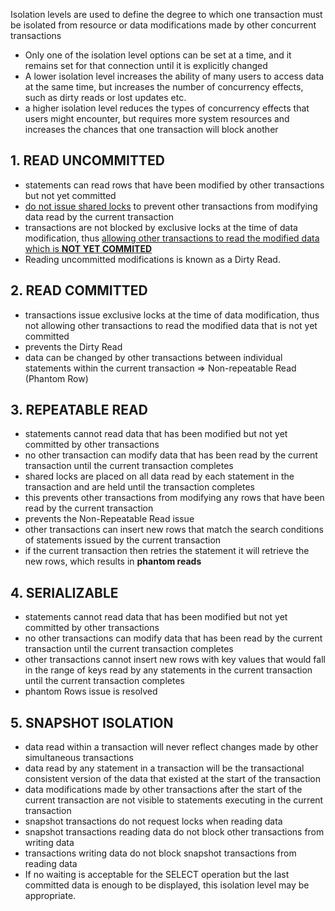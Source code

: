 Isolation levels are used to define the degree to which one transaction must be isolated from resource or data modifications made by other concurrent transactions

- Only one of the isolation level options can be set at a time, and it remains set for that connection until it is explicitly changed
- A lower isolation level increases the ability of many users to access data at the same time, but increases the number of concurrency effects, such as dirty reads or lost updates etc.
- a higher isolation level reduces the types of concurrency effects that users might encounter, but requires more system resources and increases the chances that one transaction will block another

## 1. READ UNCOMMITTED
- statements can read rows that have been modified by other transactions but not yet committed
- <ins>do not issue shared locks</ins> to prevent other transactions from modifying data read by the current transaction
- transactions are not blocked by exclusive locks at the time of data modification, thus <ins>allowing other transactions to read the modified data which is **NOT YET COMMITED**</ins>
- Reading uncommitted modifications is known as a Dirty Read.

## 2. READ COMMITTED
- transactions issue exclusive locks at the time of data modification, thus not allowing other transactions to read the modified data that is not yet committed
- prevents the Dirty Read
- data can be changed by other transactions between individual statements within the current transaction
    => Non-repeatable Read (Phantom Row)

## 3. REPEATABLE READ
- statements cannot read data that has been modified but not yet committed by other transactions
- no other transaction can modify data that has been read by the current transaction until the current transaction completes
- shared locks are placed on all data read by each statement in the transaction and are held until the transaction completes
- this prevents other transactions from modifying any rows that have been read by the current transaction
- prevents the Non-Repeatable Read issue
- other transactions can insert new rows that match the search conditions of statements issued by the current transaction
- if the current transaction then retries the statement it will retrieve the new rows, which results in **phantom reads**

## 4. SERIALIZABLE
- statements cannot read data that has been modified but not yet committed by other transactions
- no other transactions can modify data that has been read by the current transaction until the current transaction completes
- other transactions cannot insert new rows with key values that would fall in the range of keys read by any statements in the current transaction until the current transaction completes
- phantom Rows issue is resolved

## 5. SNAPSHOT ISOLATION
- data read within a transaction will never reflect changes made by other simultaneous transactions
- data read by any statement in a transaction will be the transactional consistent version of the data that existed at the start of the transaction
- data modifications made by other transactions after the start of the current transaction are not visible to statements executing in the current transaction
- snapshot transactions do not request locks when reading data
- snapshot transactions reading data do not block other transactions from writing data
- transactions writing data do not block snapshot transactions from reading data
- If no waiting is acceptable for the SELECT operation but the last committed data is enough to be displayed, this isolation level may be appropriate.